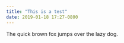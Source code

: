```yaml
---
title: "This is a test"
date: 2019-01-18 17:27-0800
---
```


The quick brown fox jumps over the lazy dog.
